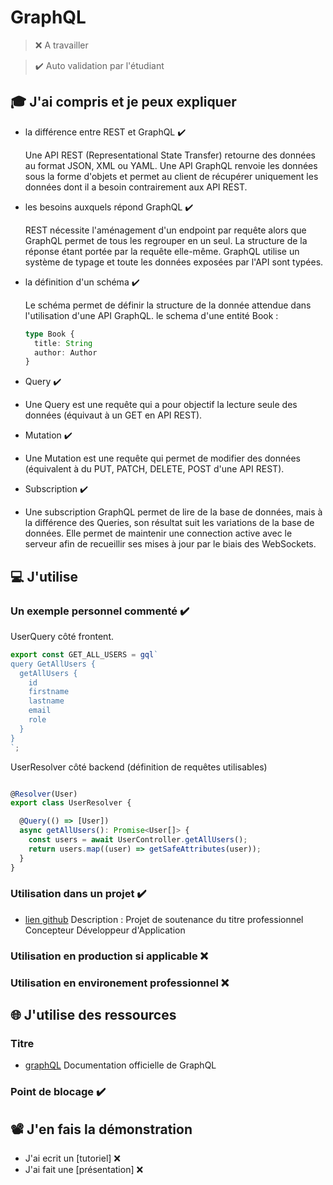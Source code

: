 # GraphQL

> ❌ A travailler

> ✔️ Auto validation par l'étudiant

## 🎓 J'ai compris et je peux expliquer

- la différence entre REST et GraphQL ✔️

  Une API REST (Representational State Transfer) retourne des données au format JSON, XML ou YAML.
  Une API GraphQL renvoie les données sous la forme d'objets et permet au client de récupérer uniquement les données dont il a besoin contrairement aux API REST.

- les besoins auxquels répond GraphQL ✔️

  REST nécessite l'aménagement d'un endpoint par requête alors que GraphQL permet de tous les regrouper en un seul. La structure de la réponse étant portée par la requête elle-même.
  GraphQL utilise un système de typage et toute les données exposées par l'API sont typées.

- la définition d'un schéma ✔️

  Le schéma permet de définir la structure de la donnée attendue dans l'utilisation d'une API GraphQL. le schema d'une entité Book :

  ```typescript
  type Book {
    title: String
    author: Author
  }
  ```

- Query ✔️
- 
  Une Query est une requête qui a pour objectif la lecture seule des données (équivaut à un GET en API REST).

- Mutation ✔️
- 
  Une Mutation est une requête qui permet de modifier des données (équivalent à du PUT, PATCH, DELETE, POST d'une API REST).

- Subscription ✔️
- 
  Une subscription GraphQL permet de lire de la base de données, mais à la différence des Queries, son résultat suit les variations de la base de données. 
  Elle permet de maintenir une connection active avec le serveur afin de recueillir ses mises à jour par le biais des WebSockets.

## 💻 J'utilise

### Un exemple personnel commenté ✔️

  UserQuery côté frontent.

  ```javascript
  export const GET_ALL_USERS = gql`
  query GetAllUsers {
    getAllUsers {
      id
      firstname
      lastname
      email
      role
    }
  }
  `;
  ```

  UserResolver côté backend (définition de requêtes utilisables)

  ```typescript

  @Resolver(User)
  export class UserResolver {
  
    @Query(() => [User])
    async getAllUsers(): Promise<User[]> {
      const users = await UserController.getAllUsers();
      return users.map((user) => getSafeAttributes(user));
    }
  }
  ```

### Utilisation dans un projet ✔️

- [lien github](https://github.com/WildCodeSchool/2209-wns-adleman-mapado)
  Description : Projet de soutenance du titre professionnel Concepteur Développeur d'Application

### Utilisation en production si applicable ❌

### Utilisation en environement professionnel ❌

## 🌐 J'utilise des ressources

### Titre

- [graphQL](https://graphql.org/learn/queries/)
  Documentation officielle de GraphQL

### Point de blocage ✔️

## 📽️ J'en fais la démonstration

- J'ai ecrit un [tutoriel] ❌ ️
- J'ai fait une [présentation] ❌ 
